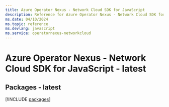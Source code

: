 ```yaml
---
title: Azure Operator Nexus - Network Cloud SDK for JavaScript
description: Reference for Azure Operator Nexus - Network Cloud SDK for JavaScript
ms.date: 04/10/2024
ms.topic: reference
ms.devlang: javascript
ms.service: operatornexus-networkcloud
---
```

# Azure Operator Nexus - Network Cloud SDK for JavaScript - latest
## Packages - latest
[!INCLUDE [packages](operator-nexus---network-cloud-index.md)]